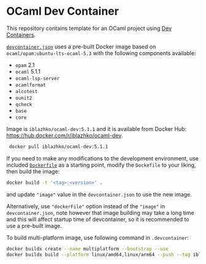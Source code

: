 # OCaml Dev Container

This repository contains template for an OCaml project using
[Dev Containers](https://code.visualstudio.com/docs/devcontainers/containers).

[`devcontainer.json`](./.devcontainer/devcontainer.json) uses a pre-built
Docker image based on `ocaml/opam:ubuntu-lts-ocaml-5.3` with the following
components available:

* `opam` 2.1
* `ocaml` 5.1.1
* `ocaml-lsp-server`
* `ocamlformat`
* `alcotest`
* `ounit2`
* `qcheck`
* `base`
* `core`

Image is `iblazhko/ocaml-dev:5.1.1` and it is available from Docker Hub:
<https://hub.docker.com/r/iblazhko/ocaml-dev>.

```bash
 docker pull iblazhko/ocaml-dev:5.1.1
```

If you need to make any modifications to the development environment,
use included [`Dockerfile`](./.devcontainer/Dockerfile) as a
starting point, modify the `Dockefile` to your liking, then build the image:

```bash
docker build -t '<tag>:<version>' .
```

and update `"image"` value in the `devcontainer.json` to use the new image.

Alternatively, use `"dockerFile"` option instead of the `"image"`
in `devcontainer.json`, note however that image building may take a long time and this will affect startup time of devcontainer, so it is recommended to use a pre-built image.

To build multi-platform image, use following command in `.devcontainer`:

```bash
docker buildx create --name multiplatform --bootstrap --use
docker buildx build --platform linux/amd64,linux/arm64 --push --tag iblazhko/ocaml-dev:5.1.1 --tag iblazhko/ocaml-dev:5.1 --tag iblazhko/ocaml-dev:latest .
```
